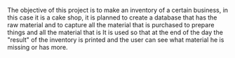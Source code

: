 The objective of this project is to make an inventory of a certain business,
in this case it is a cake shop, it is planned to create a database that has
the raw material and to capture all the material that is purchased to prepare 
things and all the material that is It is used so that at the end of the day 
the "result" of the inventory is printed and the user can see what material he
is missing or has more.
